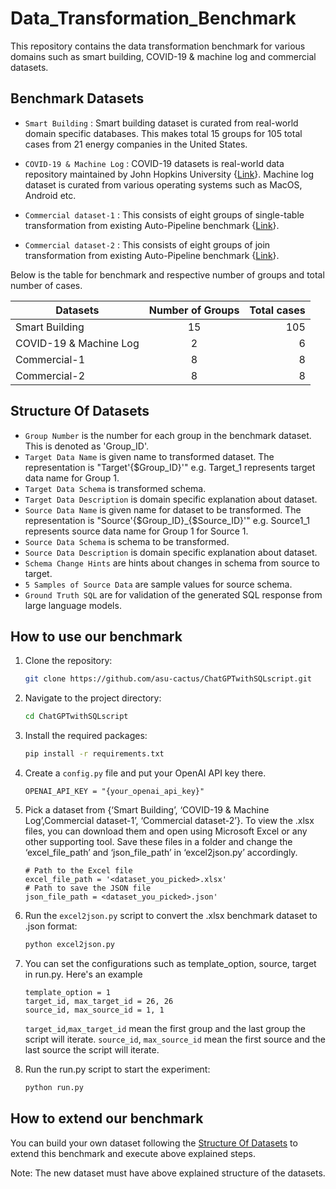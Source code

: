 # Data_Transformation_Benchmark
This repository contains the data transformation benchmark for various domains such as smart building, COVID-19 & machine log and commercial datasets. 
## Benchmark Datasets
- `Smart Building` : Smart building dataset is curated from real-world domain specific databases. This makes total 15 groups for 105 total cases from 21 energy companies in the United States.

- `COVID-19 & Machine Log` : COVID-19 datasets is real-world data repository maintained by John Hopkins University {[Link](csse_covid_19_data)}. Machine log dataset is curated from various operating systems such as MacOS, Android etc. 

- `Commercial dataset-1` : This consists of eight groups of single-table transformation from existing Auto-Pipeline benchmark {[Link](https://gitlab.com/jwjwyoung/autopipeline-benchmarks/-/tree/main/commercial-pipelines?ref_type=heads)}.

- `Commercial dataset-2` :  This consists of eight groups of join transformation from existing Auto-Pipeline benchmark {[Link](https://gitlab.com/jwjwyoung/autopipeline-benchmarks/-/tree/main/commercial-pipelines?ref_type=heads)}. 

Below is the table for benchmark and respective number of groups and total number of cases.

| Datasets      | Number of Groups | Total cases |
| ------------- |:-------------:| -----:|
| Smart Building      | 15 | 105 |
| COVID-19 & Machine Log      | 2      |  6 |
| Commercial-1 | 8    |    8 |
| Commercial-2 | 8    |    8 |

## Structure Of Datasets

- `Group Number` is the number for each group in the benchmark dataset. This is denoted as 'Group_ID'.
- `Target Data Name` is given name to transformed dataset. The representation is "Target'{$Group_ID}'" e.g. Target_1 represents target data name for Group 1.
- `Target Data Schema` is transformed schema. 
- `Target Data Description` is domain specific explanation about dataset. 
- `Source Data Name` is given name for dataset to be transformed. The representation is "Source'{$Group_ID}_{$Source_ID}'" e.g. Source1_1 represents source data name for Group 1 for Source 1. 
- `Source Data Schema` is schema to be transformed. 
- `Source Data Description` is domain specific explanation about dataset. 
- `Schema Change Hints` are hints about changes in schema from source to target. 
- `5 Samples of Source Data` are sample values for source schema.
- `Ground Truth SQL` are for validation of the generated SQL response from large language models.  




## How to use our benchmark
1. Clone the repository:
    ```bash
    git clone https://github.com/asu-cactus/ChatGPTwithSQLscript.git
    ```
2. Navigate to the project directory:
    ```bash
    cd ChatGPTwithSQLscript
    ```
3. Install the required packages:
    ```bash
    pip install -r requirements.txt
    ```
4. Create a `config.py` file and put your OpenAI API key there.
    ```
    OPENAI_API_KEY = "{your_openai_api_key}"
    ```
5. Pick a dataset from {‘Smart Building’, ‘COVID-19 & Machine Log’,Commercial dataset-1’, ‘Commercial dataset-2’}. To view the .xlsx files, you can download them and open using Microsoft Excel or any other supporting tool. Save these files in a folder and change the ‘excel_file_path’ and ‘json_file_path’ in ‘excel2json.py’ accordingly.
    ```
    # Path to the Excel file
    excel_file_path = '<dataset_you_picked>.xlsx'
    # Path to save the JSON file
    json_file_path = <dataset_you_picked>.json'
    ```
6. Run the `excel2json.py` script to convert the .xlsx benchmark dataset to .json format:
    ```bash
    python excel2json.py
    ```
7. You can set the configurations such as template_option, source, target in run.py. Here's an example
    ```
    template_option = 1
    target_id, max_target_id = 26, 26
    source_id, max_source_id = 1, 1
    ```

    `target_id`,`max_target_id` mean the first group and the last group the script will iterate.
    `source_id`, `max_source_id` mean the first source and the last source the script will iterate.
8. Run the run.py script to start the experiment:
    ```bash
    python run.py
    ```


## How to extend our benchmark
You can build your own dataset following the [Structure Of Datasets](#structure-of-datasets) to extend this benchmark and execute above explained steps.

Note: The new dataset must have above explained structure of the datasets. 
